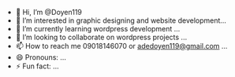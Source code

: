 - 👋 Hi, I’m @Doyen119
- 👀 I’m interested in graphic designing and website development...
- 🌱 I’m currently learning wordpress development ...
- 💞️ I’m looking to collaborate on wordpress projects ...
- 📫 How to reach me 09018146070 or adedoyen119@gmail.com ...
- 😄 Pronouns: ...
- ⚡ Fun fact: ...

<!---
Doyen119/Doyen119 is a ✨ special ✨ repository because its `README.md` (this file) appears on your GitHub profile.
You can click the Preview link to take a look at your changes.
--->
